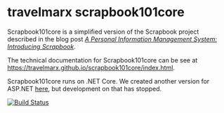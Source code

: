 # travelmarx scrapbook101core

Scrapbook101core is a simplified version of the Scrapbook project described in the blog post *[A Personal Information Management System: Introducing Scrapbook](http://blog.travelmarx.com/2017/12/a-personal-information-management-system-introducing-scrapbook.html)*. 

The technical documentation for Scrapbook101core can be see at https://travelmarx.github.io/scrapbook101core/index.html.

Scrapbook101core runs on .NET Core. We created another version for ASP.NET [here](https://travelmarx.github.io/scrapbook101/), but development on that has stopped.

[![Build Status](https://dev.azure.com/travelmarx0702/Scrapbook101core/_apis/build/status/travelmarx.scrapbook101core?branchName=master)](https://dev.azure.com/travelmarx0702/Scrapbook101core/_build/latest?definitionId=2&branchName=master)

